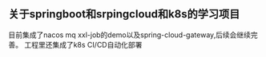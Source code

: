 
## 关于springboot和srpingcloud和k8s的学习项目
目前集成了nacos mq xxl-job的demo以及spring-cloud-gateway,后续会继续完善。
工程里还集成了k8s CI/CD自动化部署